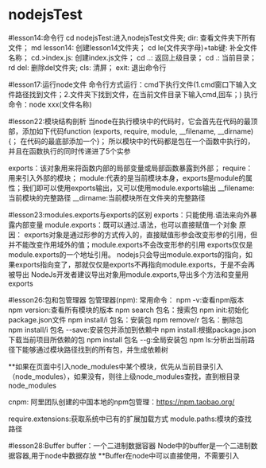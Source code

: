 # nodejsTest
#lesson14:命令行
cd nodejsTest:进入nodejsTest文件夹;
dir: 查看文件夹下所有文件；
md lesson14: 创建lesson14文件夹；
cd le(文件夹字母)+tab键: 补全文件名称；
cd.>index.js: 创建index.js文件；
cd ..: 返回上级目录；
cd .: 当前目录；
rd del: 删除del文件夹;
cls: 清屏；
exit: 退出命令行

#lesson17:运行node文件
命令行方式运行：cmd下执行文件(1.cmd窗口下输入文件路径找到文件；2.文件夹下找到文件，在当前文件目录下输入cmd,回车；)
执行命令：node xxx(文件名称)

#lesson22:模块结构剖析
当node在执行模块中的代码时，它会首先在代码的最顶部，添加如下代码function (exports, require, module, __filename, __dirname) {；
在代码的最底部添加一个}；
所以模块中的代码都是包在一个函数中执行的，并且在函数执行的同时传递进了5个实参

exports：该对象用来将函数内部的局部变量或局部函数暴露到外部；
require：用来引入外部的模块；
module:代表的是当前模块本身，exports是module的属性；我们即可以使用exports输出，又可以使用module.exports输出
__filename:当前模块的完整路径
__dirname:当前模块所在文件夹的完整路径

#lesson23:modules.exports与exports的区别
exports：只能使用.语法来向外暴露内部变量
module.exports：既可以通过.语法，也可以直接赋值一个对象
原因：
exports对象是通过形参的方式传入的，直接赋值形参会改变形参的引用，但并不能改变作用域外的值；module.exports不会改变形参的引用
exports仅仅是module.exports的一个地址引用。
nodejs只会导出module.exports的指向，如果exports指向变了，那就仅仅是exports不再指向module.exports，于是不会再被导出
NodeJs开发者建议导出对象用module.exports,导出多个方法和变量用exports

#lesson26:包和包管理器
包管理器(npm):
常用命令：
npm -v:查看npm版本
npm version:查看所有模块的版本
npm search 包名：搜索包
npm init:初始化package.json文件
npm install/i 包名：安装包
npm remove/r 包名：删除包
npm install/i 包名 --save:安装包并添加到依赖中
npm install:根据package.json下载当前项目所依赖的包
npm install 包名 --g:全局安装包
npm ls:分析出当前路径下能够通过模块路径找到的所有包，并生成依赖树

**如果在页面中引入node_modules中某个模块，优先从当前目录引入（node_modules），如果没有，则往上级node_modules查找，直到根目录node_modules

cnpm: 阿里团队创建的中国本地的npm包管理：https://npm.taobao.org/

require.extensions:获取系统中已有的扩展加载方式
module.paths:模块的查找路径

#lesson28:Buffer
buffer：一个二进制数据容器
Node中的buffer是一个二进制数据容器,用于node中数据存放
**Buffer在node中可以直接使用，不需要引入


